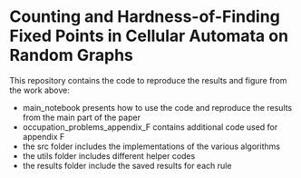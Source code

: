 # Counting and Hardness-of-Finding Fixed Points in Cellular Automata on Random Graphs
This repository contains the code to reproduce the results and figure from the work above:
- main_notebook presents how to use the code and reproduce the results from the main part of the paper
- occupation_problems_appendix_F contains additional code used for appendix F
- the src folder includes the implementations of the various algorithms
- the utils folder includes different helper codes
- the results folder include the saved results for each rule
